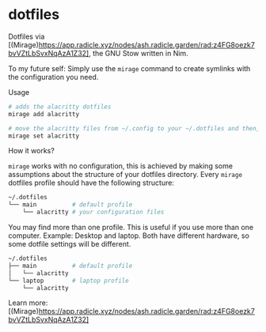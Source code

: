 # dotfiles

Dotfiles via [(Mirage)https://app.radicle.xyz/nodes/ash.radicle.garden/rad:z4FG8oezk7bvVZtLbSvxNqAzA1Z32], the GNU Stow written in Nim.

To my future self:
Simply use the `mirage` command to create symlinks with the configuration you need.

Usage

```sh
# adds the alacritty dotfiles
mirage add alacritty 

# move the alacritty files from ~/.config to your ~/.dotfiles and then, create the symlink
mirage set alacritty
```

How it works?

`mirage` works with no configuration, this is achieved by making some assumptions about the structure of your dotfiles directory. Every `mirage` dotfiles profile should have the following structure:

```sh
~/.dotfiles
└── main          # default profile
    └── alacritty # your configuration files
```

You may find more than one profile. This is useful if you use more than one computer. Example: Desktop and laptop. Both have different hardware, so some dotfile settings will be different.

```sh
~/.dotfiles
├── main          # default profile
│   └── alacritty
└── laptop        # laptop profile
    └── alacritty
```

Learn more: [(Mirage)https://app.radicle.xyz/nodes/ash.radicle.garden/rad:z4FG8oezk7bvVZtLbSvxNqAzA1Z32]
